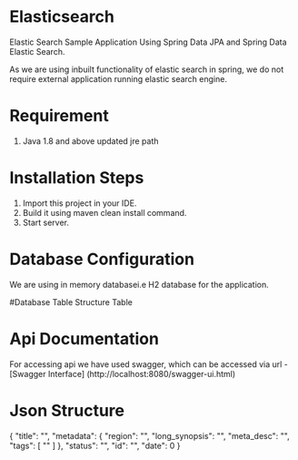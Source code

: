 # Elasticsearch
Elastic Search Sample Application Using Spring Data JPA and Spring Data Elastic Search. 

As we are using inbuilt functionality of elastic search in spring, we do  not require external application running elastic search engine. 

# Requirement
1. Java 1.8 and above updated jre path
 
 # Installation Steps
 1. Import this project in your IDE.
 2. Build it using maven clean install command.
 3. Start server.
 
 # Database Configuration
 We are using in memory databasei.e H2 database for the application.
 
 #Database Table Structure
 Table
 
 
 # Api Documentation
 For accessing api we have used swagger, which can be accessed via url - [Swagger Interface] (http://localhost:8080/swagger-ui.html)
 
 # Json Structure 
 {
  "title": "",
  "metadata": {
    "region": "",
    "long_synopsis": "",
    "meta_desc": "",
    "tags": [
      ""
    ]
  },
  "status": "",
  "id": "",
  "date": 0
}


 
 
 
 




